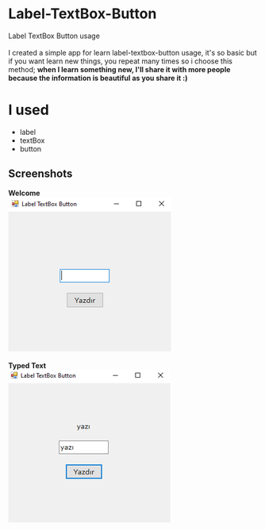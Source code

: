 <h1>Label-TextBox-Button</h1>
Label TextBox Button usage
<br></br>
I created a simple app for learn label-textbox-button usage, it's so basic but if you want learn new things, you repeat many times so i choose this method; 
<strong>when I learn something new, I'll share it with more people because the information is beautiful as you share it :)</strong>

<h1>I used</h1>
<ul>
<li>label</li>
<li>textBox</li>
<li>button</li>
</ul>

<h2>Screenshots</h2>

<strong>Welcome</strong>
<br>
<img src="https://raw.githubusercontent.com/mertcansulupinar/Label-TextBox-Button/master/welcome.png" alt="Photo" title="welcome">
<br>
<br>
<strong>Typed Text</strong>
<br>
<img src="https://raw.githubusercontent.com/mertcansulupinar/Label-TextBox-Button/master/typed%20text.png" alt="Photo" title="welcome-captcha">
<br>
<br>
